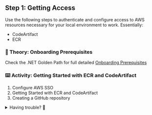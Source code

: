 ## Step 1: Getting Access


Use the following steps to authenticate and configure access to AWS resources necessary for your local environment to work. Essentially:
- CodeArtifact
- ECR


### 📖 Theory: Onboarding Prerequisites

Check the .NET Golden Path for full detailed [Onboarding Prerequisites](https://kiwibank.atlassian.net/wiki/spaces/SF/pages/5304156174/1.+Onboarding+Prerequisites)  


### ⌨️ Activity: Getting Started with ECR and CodeArtifact

1. Configure AWS SSO
1. Getting Started with ECR and CodeArtifact
1. Creating a GitHub repository

<details>
<summary>Having trouble? 🤷</summary><br/>

- [Troubleshooting tip or hint](https://kiwibank.atlassian.net/wiki/spaces/SF/pages/5208277781/Troubleshooting+Pipeline+Issues)

</details>